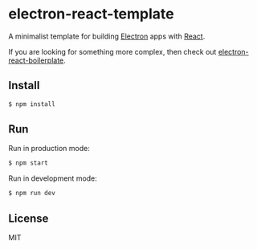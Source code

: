 # electron-react-template

A minimalist template for building [Electron](https://github.com/electron/electron) apps with [React](https://github.com/facebook/react).

If you are looking for something more complex, then check out [electron-react-boilerplate](https://github.com/chentsulin/electron-react-boilerplate).

## Install

```sh
$ npm install
```

## Run

Run in production mode:
```sh
$ npm start
```

Run in development mode:
```sh
$ npm run dev
```

## License

MIT
